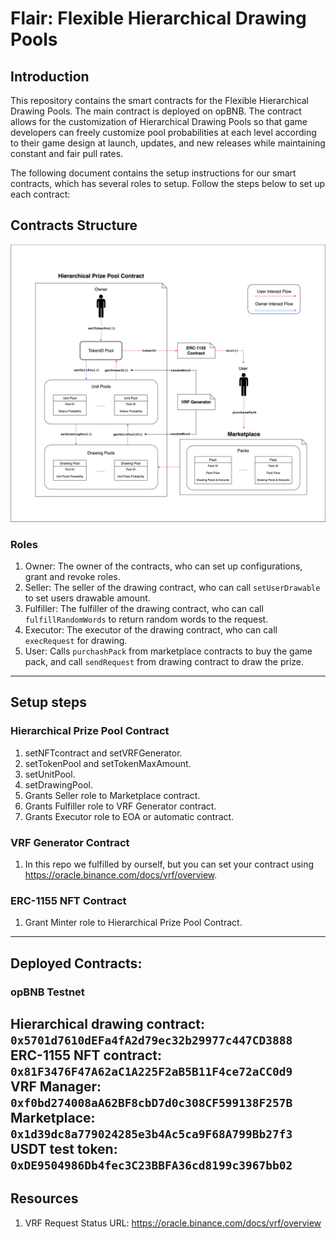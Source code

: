 # Flair: Flexible Hierarchical Drawing Pools

## Introduction
This repository contains the smart contracts for the Flexible Hierarchical Drawing Pools. The main contract is deployed on opBNB. The contract allows for the customization of Hierarchical Drawing Pools so that game developers can freely customize pool probabilities at each level according to their game design at launch, updates, and new releases while maintaining constant and fair pull rates.

The following document contains the setup instructions for our smart contracts, which has several roles to setup. Follow the steps below to set up each contract:
## Contracts Structure
![Alt text](./contracts/FlowChart.png?raw=true "Contract Structure")
### Roles
1. Owner: The owner of the contracts, who can set up configurations, grant and revoke roles.
3. Seller: The seller of the drawing contract, who can call ```setUserDrawable``` to set users drawable amount.
4. Fulfiller: The fulfiller of the drawing contract, who can call ```fulfillRandomWords``` to return random words to the request.
5. Executor: The executor of the drawing contract, who can call ```execRequest``` for drawing.
6. User: Calls ```purchashPack``` from marketplace contracts to buy the game pack, and call ```sendRequest``` from drawing contract to draw the prize.

---

## Setup steps
### Hierarchical Prize Pool Contract
1. setNFTcontract and setVRFGenerator.
2. setTokenPool and setTokenMaxAmount.
3. setUnitPool.
4. setDrawingPool.
6. Grants Seller role to Marketplace contract.
7. Grants Fulfiller role to VRF Generator contract.
8. Grants Executor role to EOA or automatic contract.

### VRF Generator Contract
1. In this repo we fulfilled by ourself, but you can set your contract using https://oracle.binance.com/docs/vrf/overview.

### ERC-1155 NFT Contract 
1. Grant Minter role to Hierarchical Prize Pool Contract.

---

## Deployed Contracts:
### opBNB Testnet
Hierarchical drawing contract: `0x5701d7610dEFa4fA2d79ec32b29977c447CD3888`  
ERC-1155 NFT contract: `0x81F3476F47A62aC1A225F2aB5B11F4ce72aCC0d9`  
VRF Manager:
`0xf0bd274008aA62BF8cbD7d0c308CF599138F257B`  
Marketplace: `0x1d39dc8a779024285e3b4Ac5ca9F68A799Bb27f3`  
USDT test token: `0xDE9504986Db4fec3C23BBFA36cd8199c3967bb02`
---

## Resources
1. VRF Request Status URL: https://oracle.binance.com/docs/vrf/overview
